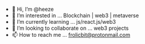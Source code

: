 - 👋 Hi, I’m @heeze
- 👀 I’m interested in ... Blockchain | web3 | metaverse
- 🌱 I’m currently learning ... js/react.js/web3
- 💞️ I’m looking to collaborate on ... web3 projects 
- 📫 How to reach me ... frolicbit@protonmail.com

<!---
heeze/heeze is a ✨ special ✨ repository because its `README.md` (this file) appears on your GitHub profile.
You can click the Preview link to take a look at your changes.
--->
